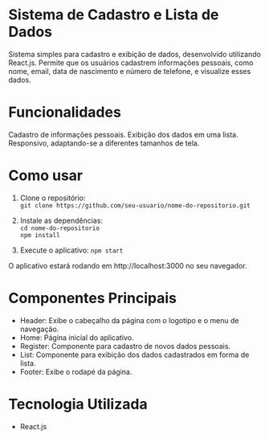 # Sistema de Cadastro e Lista de Dados
  Sistema simples para cadastro e exibição de dados, desenvolvido utilizando React.js. Permite que os usuários cadastrem informações pessoais, como nome, email, data de nascimento e número de telefone, e visualize esses dados.

# Funcionalidades
  Cadastro de informações pessoais.
  Exibição dos dados em uma lista.
  Responsivo, adaptando-se a diferentes tamanhos de tela.

# Como usar
  1. Clone o repositório:                                                                                                                                                                                                                         
  `git clone https://github.com/seu-usuario/nome-do-repositorio.git`

  2. Instale as dependências:                                                                                                                                                                                                                     
  `cd nome-do-repositorio`                                                                                                                                                                                                                        
  `npm install`                                                                                                                                                                                                                                   

  3. Execute o aplicativo:
  `npm start`


  O aplicativo estará rodando em http://localhost:3000 no seu navegador.

# Componentes Principais
  - Header: Exibe o cabeçalho da página com o logotipo e o menu de navegação.
  - Home: Página inicial do aplicativo.
  - Register: Componente para cadastro de novos dados pessoais.
  - List: Componente para exibição dos dados cadastrados em forma de lista.
  - Footer: Exibe o rodapé da página.


# Tecnologia Utilizada
  - React.js
